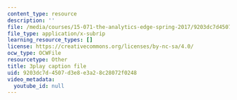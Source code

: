```yaml
---
content_type: resource
description: ''
file: /media/courses/15-071-the-analytics-edge-spring-2017/9203dc7d4507d3e8e3a28c28072f0248_8ryWylXv0WE.srt
file_type: application/x-subrip
learning_resource_types: []
license: https://creativecommons.org/licenses/by-nc-sa/4.0/
ocw_type: OCWFile
resourcetype: Other
title: 3play caption file
uid: 9203dc7d-4507-d3e8-e3a2-8c28072f0248
video_metadata:
  youtube_id: null
---
```

